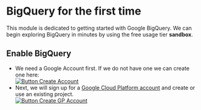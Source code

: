 # BigQuery for the first time
This module is dedicated to getting started with Google BigQuery.
We can begin exploring BigQuery in minutes by using the free usage tier **sandbox**.

## Enable BigQuery
- We need a Google Account first. If we do not have one we can create one here:   
[![Button Create Account](https://img.shields.io/badge/create-google%20account-blue)](https://accounts.google.com/SignUp)  
- Next, we will sign up for a [Google Cloud Platform account](https://cloud.google.com/) and create or use an existing project.  
[![Button Create GP Account](https://img.shields.io/badge/create-GCP%20account-blue)](https://cloud.google.com/)
